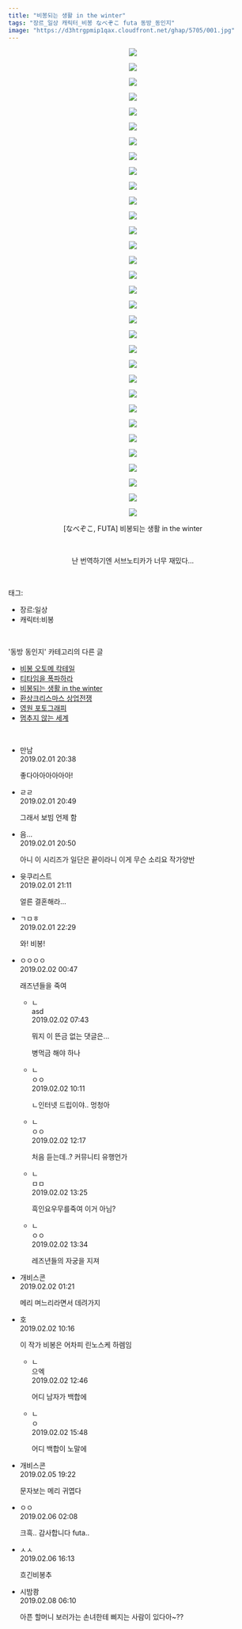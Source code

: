 ```yaml
---
title: "비봉되는 생활 in the winter"
tags: "장르_일상 캐릭터_비봉 なべぞこ futa 동방_동인지"
image: "https://d3htrgpmip1qax.cloudfront.net/ghap/5705/001.jpg"
---
```

<div class="article">
<p style="text-align: center; clear: none; float: none;"><img src="{{ site.imgserver5 }}/ghap/5705/001.jpg"/></p>
<p style="text-align: center; clear: none; float: none;"><img src="{{ site.imgserver5 }}/ghap/5705/002.jpg"/></p>
<p style="text-align: center; clear: none; float: none;"><img src="{{ site.imgserver5 }}/ghap/5705/003.jpg"/></p>
<p style="text-align: center; clear: none; float: none;"><img src="{{ site.imgserver5 }}/ghap/5705/004.jpg"/></p>
<p style="text-align: center; clear: none; float: none;"><img src="{{ site.imgserver5 }}/ghap/5705/005.jpg"/></p>
<p style="text-align: center; clear: none; float: none;"><img src="{{ site.imgserver5 }}/ghap/5705/006.jpg"/></p>
<p style="text-align: center; clear: none; float: none;"><img src="{{ site.imgserver5 }}/ghap/5705/007.jpg"/></p>
<p style="text-align: center; clear: none; float: none;"><img src="{{ site.imgserver5 }}/ghap/5705/008.jpg"/></p>
<p style="text-align: center; clear: none; float: none;"><img src="{{ site.imgserver5 }}/ghap/5705/009.jpg"/></p>
<p style="text-align: center; clear: none; float: none;"><img src="{{ site.imgserver5 }}/ghap/5705/010.jpg"/></p>
<p style="text-align: center; clear: none; float: none;"><img src="{{ site.imgserver5 }}/ghap/5705/011.jpg"/></p>
<p style="text-align: center; clear: none; float: none;"><img src="{{ site.imgserver5 }}/ghap/5705/012.jpg"/></p>
<p style="text-align: center; clear: none; float: none;"><img src="{{ site.imgserver5 }}/ghap/5705/013.jpg"/></p>
<p style="text-align: center; clear: none; float: none;"><img src="{{ site.imgserver5 }}/ghap/5705/014.jpg"/></p>
<p style="text-align: center; clear: none; float: none;"><img src="{{ site.imgserver5 }}/ghap/5705/015.jpg"/></p>
<p style="text-align: center; clear: none; float: none;"><img src="{{ site.imgserver5 }}/ghap/5705/016.jpg"/></p>
<p style="text-align: center; clear: none; float: none;"><img src="{{ site.imgserver5 }}/ghap/5705/017.jpg"/></p>
<p style="text-align: center; clear: none; float: none;"><img src="{{ site.imgserver5 }}/ghap/5705/018.jpg"/></p>
<p style="text-align: center; clear: none; float: none;"><img src="{{ site.imgserver5 }}/ghap/5705/019.jpg"/></p>
<p style="text-align: center; clear: none; float: none;"><img src="{{ site.imgserver5 }}/ghap/5705/020.jpg"/></p>
<p style="text-align: center; clear: none; float: none;"><img src="{{ site.imgserver5 }}/ghap/5705/021.jpg"/></p>
<p style="text-align: center; clear: none; float: none;"><img src="{{ site.imgserver5 }}/ghap/5705/022.jpg"/></p>
<p style="text-align: center; clear: none; float: none;"><img src="{{ site.imgserver5 }}/ghap/5705/023.jpg"/></p>
<p style="text-align: center; clear: none; float: none;"><img src="{{ site.imgserver5 }}/ghap/5705/024.jpg"/></p>
<p style="text-align: center; clear: none; float: none;"><img src="{{ site.imgserver5 }}/ghap/5705/025.jpg"/></p>
<p style="text-align: center; clear: none; float: none;"><img src="{{ site.imgserver5 }}/ghap/5705/026.jpg"/></p>
<p style="text-align: center; clear: none; float: none;"><img src="{{ site.imgserver5 }}/ghap/5705/027.jpg"/></p>
<p style="text-align: center; clear: none; float: none;"><img src="{{ site.imgserver5 }}/ghap/5705/028.jpg"/></p>
<p style="text-align: center; clear: none; float: none;"><img src="{{ site.imgserver5 }}/ghap/5705/029.jpg"/></p>
<p style="text-align: center; clear: none; float: none;"><img src="{{ site.imgserver5 }}/ghap/5705/030.jpg"/></p>
<p style="text-align: center; clear: none; float: none;"><img src="{{ site.imgserver5 }}/ghap/5705/031.jpg"/></p>
<p style="text-align: center; clear: none; float: none;"><img src="{{ site.imgserver5 }}/ghap/5705/032.jpg"/></p>
<p style="text-align: center; clear: none; float: none;">[なべぞこ, FUTA] 비봉되는 생활 in the winter</p>
<p style="text-align: center; clear: none; float: none;"><br/></p>
<p style="text-align: center; clear: none; float: none;">난 번역하기엔 서브노티카가 너무 재밌다...</p>
</div><br/>
<div class="tagTrail">
<p>태그: </p>
<ul>
<li>장르:일상</li>
<li>캐릭터:비봉</li>
</ul>
</div><br/>
<div class="another">
<p>'동방 동인지' 카테고리의 다른 글</p>
<ul>
<li><a href="/ghap_5736">비봉 오토메 칵테일</a></li>
<li><a href="/ghap_5728">티타임을 폭파하라</a></li>
<li><a href="/ghap_5705">비봉되는 생활 in the winter</a></li>
<li><a href="/">환상크리스마스 상업전쟁</a></li>
<li><a href="/ghap_5675">영원 포토그래피</a></li>
<li><a href="/ghap_5674">멈추지 않는 세계</a></li>
</ul>
</div><br/>
<div class="comment">
<ul>
<li class="cb_thumb_off" id="comment15426690">
<div class="cb_comment_area">
<div class="cb_info_area">
<div class="cb_section">
<span class="cb_nick_name">만남</span>
</div>
<div class="cb_section">
<span class="cb_date">2019.02.01 20:38 </span>
</div>
</div>
<div class="cb_dsc_comment">
<p class="cb_dsc">
											좋다아아아아아아!
										</p>
</div>
</div></li>
<li class="cb_thumb_off" id="comment15426698">
<div class="cb_comment_area">
<div class="cb_info_area">
<div class="cb_section">
<span class="cb_nick_name">ㄹㄹ</span>
</div>
<div class="cb_section">
<span class="cb_date">2019.02.01 20:49 </span>
</div>
</div>
<div class="cb_dsc_comment">
<p class="cb_dsc">
											그래서 보빔 언제 함
										</p>
</div>
</div></li>
<li class="cb_thumb_off" id="comment15426701">
<div class="cb_comment_area">
<div class="cb_info_area">
<div class="cb_section">
<span class="cb_nick_name">음...</span>
</div>
<div class="cb_section">
<span class="cb_date">2019.02.01 20:50 </span>
</div>
</div>
<div class="cb_dsc_comment">
<p class="cb_dsc">
											아니 이 시리즈가 일단은 끝이라니 이게 무슨 소리요 작가양반
										</p>
</div>
</div></li>
<li class="cb_thumb_off" id="comment15426713">
<div class="cb_comment_area">
<div class="cb_info_area">
<div class="cb_section">
<span class="cb_nick_name">윳쿠리스트</span>
</div>
<div class="cb_section">
<span class="cb_date">2019.02.01 21:11 </span>
</div>
</div>
<div class="cb_dsc_comment">
<p class="cb_dsc">
											얼른 결혼해라...
										</p>
</div>
</div></li>
<li class="cb_thumb_off" id="comment15426762">
<div class="cb_comment_area">
<div class="cb_info_area">
<div class="cb_section">
<span class="cb_nick_name">ㄱㅁㅎ</span>
</div>
<div class="cb_section">
<span class="cb_date">2019.02.01 22:29 </span>
</div>
</div>
<div class="cb_dsc_comment">
<p class="cb_dsc">
											와! 비봉!
										</p>
</div>
</div></li>
<li class="cb_thumb_off" id="comment15426821">
<div class="cb_comment_area">
<div class="cb_info_area">
<div class="cb_section">
<span class="cb_nick_name">ㅇㅇㅇㅇ</span>
</div>
<div class="cb_section">
<span class="cb_date">2019.02.02 00:47 </span>
</div>
</div>
<div class="cb_dsc_comment">
<p class="cb_dsc">
											래즈년들을 죽여
										</p>
</div>
<ul>
<li class="cb_thumb_off" id="comment15426942">
<span class="cb_bu_subnode">ㄴ</span>
<div class="cb_comment_area">
<div class="cb_info_area">
<div class="cb_section">
<span class="cb_nick_name">asd</span>
</div>
<div class="cb_section">
<span class="cb_date">2019.02.02 07:43 </span>
</div>
</div>
<div class="cb_dsc_comment">
<p class="cb_dsc">
																뭐지 이 뜬금 없는 댓글은...<br/>

병먹금 해야 하나
															</p>
</div>
</div>
</li>
<li class="cb_thumb_off" id="comment15426987">
<span class="cb_bu_subnode">ㄴ</span>
<div class="cb_comment_area">
<div class="cb_info_area">
<div class="cb_section">
<span class="cb_nick_name">ㅇㅇ</span>
</div>
<div class="cb_section">
<span class="cb_date">2019.02.02 10:11 </span>
</div>
</div>
<div class="cb_dsc_comment">
<p class="cb_dsc">
																ㄴ인터넷 드립이야.. 멍청아
															</p>
</div>
</div>
</li>
<li class="cb_thumb_off" id="comment15427061">
<span class="cb_bu_subnode">ㄴ</span>
<div class="cb_comment_area">
<div class="cb_info_area">
<div class="cb_section">
<span class="cb_nick_name">ㅇㅇ</span>
</div>
<div class="cb_section">
<span class="cb_date">2019.02.02 12:17 </span>
</div>
</div>
<div class="cb_dsc_comment">
<p class="cb_dsc">
																처음 듣는데..? 커뮤니티 유행언가
															</p>
</div>
</div>
</li>
<li class="cb_thumb_off" id="comment15427098">
<span class="cb_bu_subnode">ㄴ</span>
<div class="cb_comment_area">
<div class="cb_info_area">
<div class="cb_section">
<span class="cb_nick_name">ㅁㅁ</span>
</div>
<div class="cb_section">
<span class="cb_date">2019.02.02 13:25 </span>
</div>
</div>
<div class="cb_dsc_comment">
<p class="cb_dsc">
																흑인요우무를죽여 이거 아님?
															</p>
</div>
</div>
</li>
<li class="cb_thumb_off" id="comment15427100">
<span class="cb_bu_subnode">ㄴ</span>
<div class="cb_comment_area">
<div class="cb_info_area">
<div class="cb_section">
<span class="cb_nick_name">ㅇㅇ</span>
</div>
<div class="cb_section">
<span class="cb_date">2019.02.02 13:34 </span>
</div>
</div>
<div class="cb_dsc_comment">
<p class="cb_dsc">
																레즈년들의 자궁을 지져
															</p>
</div>
</div>
</li>
</ul>
</div></li>
<li class="cb_thumb_off" id="comment15426834">
<div class="cb_comment_area">
<div class="cb_info_area">
<div class="cb_section">
<span class="cb_nick_name">개비스콘</span>
</div>
<div class="cb_section">
<span class="cb_date">2019.02.02 01:21 </span>
</div>
</div>
<div class="cb_dsc_comment">
<p class="cb_dsc">
											메리 며느리라면서 데려가지
										</p>
</div>
</div></li>
<li class="cb_thumb_off" id="comment15426991">
<div class="cb_comment_area">
<div class="cb_info_area">
<div class="cb_section">
<span class="cb_nick_name">호</span>
</div>
<div class="cb_section">
<span class="cb_date">2019.02.02 10:16 </span>
</div>
</div>
<div class="cb_dsc_comment">
<p class="cb_dsc">
											이 작가 비봉은 어차피 린노스케 하렘임
										</p>
</div>
<ul>
<li class="cb_thumb_off" id="comment15427079">
<span class="cb_bu_subnode">ㄴ</span>
<div class="cb_comment_area">
<div class="cb_info_area">
<div class="cb_section">
<span class="cb_nick_name">으엑</span>
</div>
<div class="cb_section">
<span class="cb_date">2019.02.02 12:46 </span>
</div>
</div>
<div class="cb_dsc_comment">
<p class="cb_dsc">
																어디 남자가 백합에
															</p>
</div>
</div>
</li>
<li class="cb_thumb_off" id="comment15427154">
<span class="cb_bu_subnode">ㄴ</span>
<div class="cb_comment_area">
<div class="cb_info_area">
<div class="cb_section">
<span class="cb_nick_name">ㅇ</span>
</div>
<div class="cb_section">
<span class="cb_date">2019.02.02 15:48 </span>
</div>
</div>
<div class="cb_dsc_comment">
<p class="cb_dsc">
																어디 백합이 노말에
															</p>
</div>
</div>
</li>
</ul>
</div></li>
<li class="cb_thumb_off" id="comment15429297">
<div class="cb_comment_area">
<div class="cb_info_area">
<div class="cb_section">
<span class="cb_nick_name">개비스콘</span>
</div>
<div class="cb_section">
<span class="cb_date">2019.02.05 19:22 </span>
</div>
</div>
<div class="cb_dsc_comment">
<p class="cb_dsc">
											문자보는 메리 귀엽다
										</p>
</div>
</div></li>
<li class="cb_thumb_off" id="comment15429560">
<div class="cb_comment_area">
<div class="cb_info_area">
<div class="cb_section">
<span class="cb_nick_name">ㅇㅇ</span>
</div>
<div class="cb_section">
<span class="cb_date">2019.02.06 02:08 </span>
</div>
</div>
<div class="cb_dsc_comment">
<p class="cb_dsc">
											크흑.. 감사합니다 futa..
										</p>
</div>
</div></li>
<li class="cb_thumb_off" id="comment15429870">
<div class="cb_comment_area">
<div class="cb_info_area">
<div class="cb_section">
<span class="cb_nick_name">ㅅㅅ</span>
</div>
<div class="cb_section">
<span class="cb_date">2019.02.06 16:13 </span>
</div>
</div>
<div class="cb_dsc_comment">
<p class="cb_dsc">
											흐긴비봉추
										</p>
</div>
</div></li>
<li class="cb_thumb_off" id="comment15431132">
<div class="cb_comment_area">
<div class="cb_info_area">
<div class="cb_section">
<span class="cb_nick_name">시밤쾅</span>
</div>
<div class="cb_section">
<span class="cb_date">2019.02.08 06:10 </span>
</div>
</div>
<div class="cb_dsc_comment">
<p class="cb_dsc">
											아픈 할머니 보러가는 손녀한테 삐지는 사람이 있다아~??
										</p>
</div>
</div></li>
</ul>
</div><br/>
